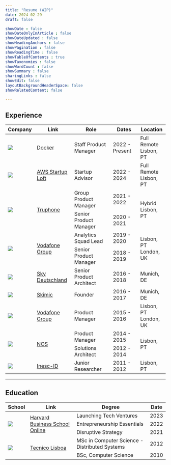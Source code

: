 ```yaml
---
title: "Resume (WIP)"
date: 2024-02-29
draft: false

showDate : false
showDateOnlyInArticle : false
showDateUpdated : false
showHeadingAnchors : false
showPagination : false
showReadingTime : false
showTableOfContents : true
showTaxonomies : false 
showWordCount : false
showSummary : false
sharingLinks : false
showEdit: false
layoutBackgroundHeaderSpace: false
showRelatedContent: false

---
```


## Experience

<table>
    <thead>
        <tr>
            <th>Company</th>
            <th>Link</th>
            <th>Role</th>
            <th>Dates</th>
            <th>Location</th>
        </tr>
    </thead>
    <tbody>
        <tr>
            <td><img class="customEntitityLogo" src="docker.png"/></td>
            <td><a href="https://www.docker.com/" target="_blank">Docker</a></td>
            <td>Staff Product Manager</td>
            <td>2022 - Present</td>
            <td>Full Remote </br> Lisbon, PT</td>
        </tr>
        <tr>
            <td><img class="customEntitityLogo" src="aws.png"/></td>
            <td><a href="https://aws-startup-lofts.com/emea" target="_blank">AWS Startup Loft</a></td>
            <td>Startup Advisor</td>
            <td>2022 - 2024</td>
            <td>Full Remote </br> Lisbon, PT</td>
        </tr>
        <tr>
            <td rowspan=3><img class="customEntitityLogo" src="truphone.png"/></td>
            <td rowspan=3><a href="https://www.truphone.com/" target="_blank">Truphone</a></td>
        </tr>
        <tr>
            <td>Group Product Manager</td>
            <td>2021 - 2022</td>
            <td rowspan=2>Hybrid </br> Lisbon, PT</td>
        </tr>
        <tr>
            <td>Senior Product Manager</td>
            <td>2020 - 2021</td>
        </tr>
        <tr>
            <td rowspan=3><img class="customEntitityLogo" src="vodafone.png"/></td>
            <td rowspan=3><a href="https://www.vodafone.com/" target="_blank">Vodafone Group</a></td>
        </tr>
        <tr>
            <td>Analytics Squad Lead </td>
            <td>2019 - 2020</td>
            <td rowspan=2>Lisbon, PT </br> London, UK</td>
        </tr>
        <tr>
            <td>Senior Product Manager</td>
            <td>2018 - 2019</td>
        </tr>
        <tr>
            <td><img class="customEntitityLogo" src="sky.png"/></td>
            <td><a href="https://www.sky.de/" target="_blank">Sky Deutschland</a></td>
            <td>Senior Product Architect</td>
            <td>2016 - 2018</td>
            <td>Munich, DE</td>
        </tr>
        <tr>
            <td><img class="customEntitityLogo" src="skimic.png"/></td>
            <td><a href="https://skimic.com" target="_blank">Skimic</a> </td>
            <td>Founder</td>
            <td>2016 - 2017</td>
            <td>Munich, DE</td>
        </tr>
        <tr>
            <td><img class="customEntitityLogo" src="vodafone.png"/></td>
            <td><a href="https://www.vodafone.com/" target="_blank">Vodafone Group</a></td>
            <td>Product Manager</td>
            <td>2015 - 2016</td>
            <td>Lisbon, PT</br>London, UK</td>
        </tr>
         <tr>
            <td rowspan=3><img class="customEntitityLogo" src="nos.png"/></td>
            <td rowspan=3><a href="https://www.nos.pt" target="_blank">NOS</a></td>
        </tr>
         <tr>
            <td>Product Manager</td>
            <td>2014 - 2015</td>
            <td rowspan=2>Lisbon, PT</td>
        </tr>
         <tr>
            <td>Solutions Architect</td>
            <td>2012 - 2014</td>
        </tr>
         <tr>
            <td><img class="customEntitityLogo" src="inesc.png"/></td>
            <td><a href="https://www.inesc-id.pt/" target="_blank">Inesc-ID</a></td>
            <td>Junior Researcher</td>
            <td>2011 - 2012</td>
            <td>Lisbon, PT</td>
        </tr>
    </tbody>
</table>

---

## Education

<table>
    <thead>
        <tr>
            <th>School</th>
            <th>Link</th>
            <th>Degree</th>
            <th>Date</th>
        </tr>
    </thead>
    <tbody>
        <tr>
            <td rowspan=4><img class="customEntitityLogo" src="hbs.svg"/></td>
            <td rowspan=4><a href="https://online.hbs.edu/" target="_blank">Harvard Business School Online</a></td>
        </tr>
        <tr>
            <td>Launching Tech Ventures</td>
            <td>2023</td>
        </tr>
         <tr>
            <td>Entrepreneurship Essentials</td>
            <td>2022</td>
        </tr>
        <tr>
            <td>Disruptive Strategy</td>
            <td>2021</td>
        </tr>
        <tr>
            <td rowspan=3><img class="customEntitityLogo" src="ist.png"/></td>
            <td rowspan=3><a href="https://tecnico.ulisboa.pt/en/" target="_blank">Tecnico Lisboa</a></td>
        </tr>
        <tr>
            <td>MSc in Computer Science - Distributed Systems</td>
            <td>2012</td>
        </tr>
        <tr>
            <td>BSc, Computer Science</td>
            <td>2010</td>
        </tr>
    </tbody>
</table>
